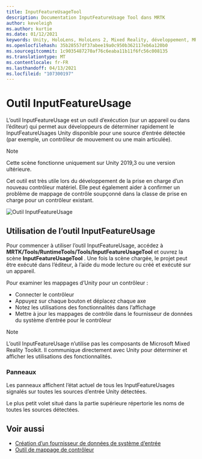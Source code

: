```yaml
---
title: InputFeatureUsageTool
description: Documentation InputFeatureUsage Tool dans MRTK
author: keveleigh
ms.author: kurtie
ms.date: 01/12/2021
keywords: Unity, HoloLens, HoloLens 2, Mixed Reality, développement, MRTK
ms.openlocfilehash: 35b28557df37abee19a0c950b362117eb6a120b0
ms.sourcegitcommit: 1c9035487270af76c6eaba11b11f6fc56c008135
ms.translationtype: MT
ms.contentlocale: fr-FR
ms.lasthandoff: 04/13/2021
ms.locfileid: "107300197"
---
```

# <a name="inputfeatureusage-tool"></a>Outil InputFeatureUsage

L’outil InputFeatureUsage est un outil d’exécution (sur un appareil ou dans l’éditeur) qui permet aux développeurs de déterminer rapidement le InputFeatureUsages Unity disponible pour une source d’entrée détectée (par exemple, un contrôleur de mouvement ou une main articulée).

> [!NOTE]
> Cette scène fonctionne uniquement sur Unity 2019,3 ou une version ultérieure.

Cet outil est très utile lors du développement de la prise en charge d’un nouveau contrôleur matériel. Elle peut également aider à confirmer un problème de mappage de contrôle soupçonné dans la classe de prise en charge pour un contrôleur existant.

![Outil InputFeatureUsage](../images/controller-mapping-tool/InputFeatureUsages.png)

## <a name="using-the-inputfeatureusage-tool"></a>Utilisation de l’outil InputFeatureUsage

Pour commencer à utiliser l’outil InputFeatureUsage, accédez à **MRTK/Tools/RuntimeTools/Tools/InputFeatureUsageTool** et ouvrez la scène **InputFeatureUsageTool** . Une fois la scène chargée, le projet peut être exécuté dans l’éditeur, à l’aide du mode lecture ou créé et exécuté sur un appareil.

Pour examiner les mappages d’Unity pour un contrôleur :

- Connecter le contrôleur
- Appuyez sur chaque bouton et déplacez chaque axe
- Notez les utilisations des fonctionnalités dans l’affichage
- Mettre à jour les mappages de contrôle dans le fournisseur de données du système d’entrée pour le contrôleur

> [!NOTE]
> L’outil InputFeatureUsage n’utilise pas les composants de Microsoft Mixed Reality Toolkit. Il communique directement avec Unity pour déterminer et afficher les utilisations des fonctionnalités.

### <a name="panels"></a>Panneaux

Les panneaux affichent l’état actuel de tous les InputFeatureUsages signalés sur toutes les sources d’entrée Unity détectées.

Le plus petit volet situé dans la partie supérieure répertorie les noms de toutes les sources détectées.

## <a name="see-also"></a>Voir aussi

- [Création d’un fournisseur de données de système d’entrée](../input/create-data-provider.md)
- [Outil de mappage de contrôleur](controller-mapping-tool.md)

